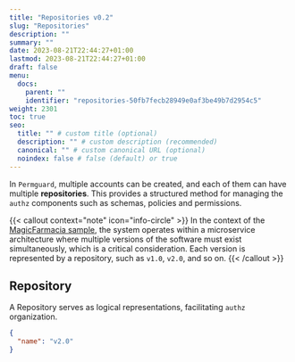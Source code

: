 ```yaml
---
title: "Repositories v0.2"
slug: "Repositories"
description: ""
summary: ""
date: 2023-08-21T22:44:27+01:00
lastmod: 2023-08-21T22:44:27+01:00
draft: false
menu:
  docs:
    parent: ""
    identifier: "repositories-50fb7fecb28949e0af3be49b7d2954c5"
weight: 2301
toc: true
seo:
  title: "" # custom title (optional)
  description: "" # custom description (recommended)
  canonical: "" # custom canonical URL (optional)
  noindex: false # false (default) or true
---
```


In `Permguard`, multiple accounts can be created, and each of them can have multiple **repositories**. This provides a structured method for managing the `authz` components such as schemas, policies and permissions.

{{< callout context="note" icon="info-circle" >}}
In the context of the [MagicFarmacia sample](/docs/overview/adoption-through-example#integration-use-case-pharmacy-branch-management), the system operates within a microservice architecture where multiple versions of the software must exist simultaneously, which is a critical consideration. Each version is represented by a repository, such as `v1.0`, `v2.0`, and so on.
{{< /callout >}}

## Repository

A Repository serves as logical representations, facilitating `authz` organization.

```json
{
  "name": "v2.0"
}
```

